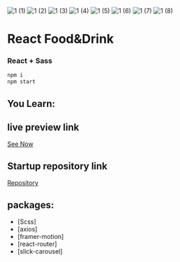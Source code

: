 ![1 (1)](https://github.com/user-attachments/assets/67ea7b7d-ab6c-46d9-b194-810960f0ec34)
![1 (2)](https://github.com/user-attachments/assets/ec69b2be-f9b2-49fa-a700-ed92ca497126)
![1 (3)](https://github.com/user-attachments/assets/0fccd309-4969-4985-b116-5d9dead0f345)
![1 (4)](https://github.com/user-attachments/assets/b87f8e45-2b40-4a5f-9352-fe317cd8c972)
![1 (5)](https://github.com/user-attachments/assets/6aee649e-f6fa-4a1e-8d55-2130ea8974fa)
![1 (6)](https://github.com/user-attachments/assets/88107413-903d-4130-a4e2-66b6fd25aacd)
![1 (7)](https://github.com/user-attachments/assets/0225f224-cf80-4bd2-ae46-01d9fb0c01cb)
![1 (8)](https://github.com/user-attachments/assets/f5d7f0ce-02a6-42c8-adce-e039bd4de3bb)



# React Food&Drink
###  React + Sass

```bash 
npm i
npm start
```
## You Learn:



## live preview link
[See Now](https://foodrink.netlify.app/)

## Startup repository link
[Repository](https://github.com/mmmmzxe/Food-Drinks/)


## packages:
+ [Scss]
+ [axios]
+ [framer-motion]
+ [react-router]
+ [slick-carousel]


